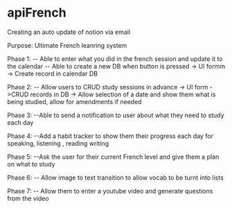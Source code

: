 # apiFrench
Creating an auto update of notion via email

Purpose: Ultimate French leanring system

Phase 1:
-- Able to enter what you did in the french session and update it to the calendar
-- Able to create a new DB when button is pressed
 -> UI formm
  -> Create record in calendar DB

Phase 2: 
-- Allow users to CRUD study sessions in advance
 -> UI form
 ->CRUD records in DB
 -> Allow selection of a date and show them what is being studied, allow for amendments if needed 

Phase 3:
--Able to send a notification to user about what they need to study each day 

Phase 4:
--Add a habit tracker to show them their progress each day for speaking, listening , reading writing

Phase 5:
--Ask the user for their current French level and give them a plan on what to study

Phase 6:
-- Allow image to text transition to allow vocab to be turnt into lists

Phase 7:
-- Allow them to enter a youtube video and generate questions from the video

